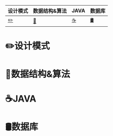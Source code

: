 

| 设计模式                        | 数据结构&算法                  | JAVA                      | 数据库        |
| ------------------------------- | ------------------------------ | ------------------------- | ------------- |
| [:pencil2:](#:pencil2:设计模式) | [:link:](#:link:数据结构&算法) | [:coffee:](#:coffee:JAVA) | [🛢️](#🛢️数据库) |





# :pencil2:设计模式





# :link:数据结构&算法



# :coffee:JAVA





# 🛢️数据库






